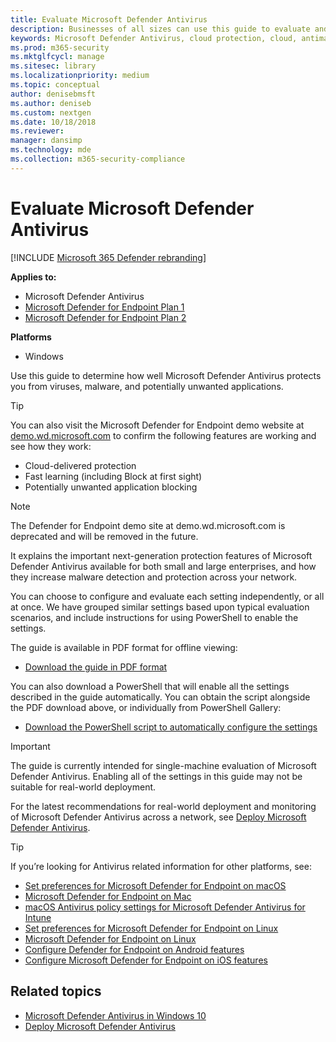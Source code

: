 ```yaml
---
title: Evaluate Microsoft Defender Antivirus
description: Businesses of all sizes can use this guide to evaluate and test the protection offered by Microsoft Defender Antivirus in Windows.
keywords: Microsoft Defender Antivirus, cloud protection, cloud, antimalware, security, defender, evaluate, test, protection, compare, real-time protection
ms.prod: m365-security
ms.mktglfcycl: manage
ms.sitesec: library
ms.localizationpriority: medium
ms.topic: conceptual
author: denisebmsft
ms.author: deniseb
ms.custom: nextgen
ms.date: 10/18/2018
ms.reviewer:
manager: dansimp
ms.technology: mde
ms.collection: m365-security-compliance
---
```


# Evaluate Microsoft Defender Antivirus

[!INCLUDE [Microsoft 365 Defender rebranding](../../includes/microsoft-defender.md)]


**Applies to:**

- Microsoft Defender Antivirus
- [Microsoft Defender for Endpoint Plan 1](https://go.microsoft.com/fwlink/?linkid=2154037)
- [Microsoft Defender for Endpoint Plan 2](https://go.microsoft.com/fwlink/?linkid=2154037)

**Platforms**
- Windows

Use this guide to determine how well Microsoft Defender Antivirus protects you from viruses, malware, and potentially unwanted applications.

> [!TIP]
>You can also visit the Microsoft Defender for Endpoint demo website at [demo.wd.microsoft.com](https://demo.wd.microsoft.com?ocid=cx-wddocs-testground) to confirm the following features are working and see how they work:
>
> - Cloud-delivered protection
> - Fast learning (including Block at first sight)
> - Potentially unwanted application blocking

> [!NOTE]
> The Defender for Endpoint demo site at demo.wd.microsoft.com is deprecated and will be removed in the future.

It explains the important next-generation protection features of Microsoft Defender Antivirus available for both small and large enterprises, and how they increase malware detection and protection across your network.

You can choose to configure and evaluate each setting independently, or all at once. We have grouped similar settings based upon typical evaluation scenarios, and include instructions for using PowerShell to enable the settings.

The guide is available in PDF format for offline viewing:

- [Download the guide in PDF format](https://www.microsoft.com/download/details.aspx?id=54795)

You can also download a PowerShell that will enable all the settings described in the guide automatically. You can obtain the script alongside the PDF download above, or individually from PowerShell Gallery:

- [Download the PowerShell script to automatically configure the settings](https://www.powershellgallery.com/packages/WindowsDefender_InternalEvaluationSettings)

> [!IMPORTANT]
> The guide is currently intended for single-machine evaluation of Microsoft Defender Antivirus. Enabling all of the settings in this guide may not be suitable for real-world deployment.
>
> For the latest recommendations for real-world deployment and monitoring of Microsoft Defender Antivirus across a network, see [Deploy Microsoft Defender Antivirus](deploy-manage-report-microsoft-defender-antivirus.md).

> [!TIP]
> If you’re looking for Antivirus related information for other platforms, see:
> - [Set preferences for Microsoft Defender for Endpoint on macOS](mac-preferences.md)
> - [Microsoft Defender for Endpoint on Mac](microsoft-defender-endpoint-mac.md)
> - [macOS Antivirus policy settings for Microsoft Defender Antivirus for Intune](/mem/intune/protect/antivirus-microsoft-defender-settings-macos)
> - [Set preferences for Microsoft Defender for Endpoint on Linux](linux-preferences.md)
> - [Microsoft Defender for Endpoint on Linux](microsoft-defender-endpoint-linux.md)
> - [Configure Defender for Endpoint on Android features](android-configure.md)
> - [Configure Microsoft Defender for Endpoint on iOS features](ios-configure-features.md)

## Related topics

- [Microsoft Defender Antivirus in Windows 10](microsoft-defender-antivirus-in-windows-10.md)
- [Deploy Microsoft Defender Antivirus](deploy-manage-report-microsoft-defender-antivirus.md)